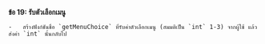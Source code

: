 **ข้อ 19: รับตัวเลือกเมนู**
    
    -   สร้างฟังก์ชันชื่อ `getMenuChoice` ที่รับค่าตัวเลือกเมนู (สมมติเป็น `int` 1-3) จากผู้ใช้ แล้วส่งค่า `int` นั้นกลับไป